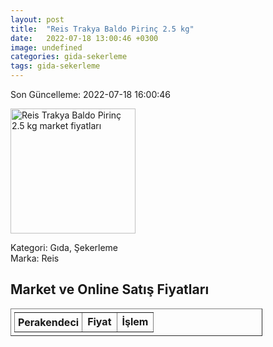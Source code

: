 ```yaml
---
layout: post
title:  "Reis Trakya Baldo Pirinç 2.5 kg"
date:   2022-07-18 13:00:46 +0300
image: undefined
categories: gida-sekerleme
tags: gida-sekerleme
---
```


Son Güncelleme: 2022-07-18 16:00:46

<img src="undefined" width="200" alt="Reis Trakya Baldo Pirinç 2.5 kg market fiyatları" />

Kategori: Gıda, Şekerleme
<br />
Marka: Reis

<h2>Market ve Online Satış Fiyatları</h2>

<table border="1" style="padding: 5px;width:80%;">
  <tr>
    <td style="padding: 5px;"><strong>Perakendeci</strong></td>
    <td><strong>Fiyat</strong></td>
    <td><strong>İşlem</strong></td>
  </tr>
  
</table>
